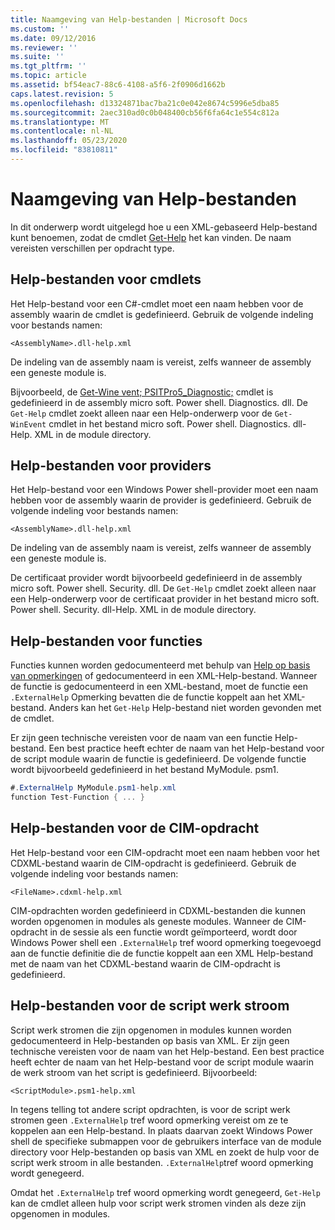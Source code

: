 ```yaml
---
title: Naamgeving van Help-bestanden | Microsoft Docs
ms.custom: ''
ms.date: 09/12/2016
ms.reviewer: ''
ms.suite: ''
ms.tgt_pltfrm: ''
ms.topic: article
ms.assetid: bf54eac7-88c6-4108-a5f6-2f0906d1662b
caps.latest.revision: 5
ms.openlocfilehash: d13324871bac7ba21c0e042e8674c5996e5dba85
ms.sourcegitcommit: 2aec310ad0c0b048400cb56f6fa64c1e554c812a
ms.translationtype: MT
ms.contentlocale: nl-NL
ms.lasthandoff: 05/23/2020
ms.locfileid: "83810811"
---
```

# <a name="naming-help-files"></a>Naamgeving van Help-bestanden

In dit onderwerp wordt uitgelegd hoe u een XML-gebaseerd Help-bestand kunt benoemen, zodat de cmdlet [Get-Help](/powershell/module/Microsoft.PowerShell.Core/Get-Help) het kan vinden. De naam vereisten verschillen per opdracht type.

## <a name="cmdlet-help-files"></a>Help-bestanden voor cmdlets

Het Help-bestand voor een C#-cmdlet moet een naam hebben voor de assembly waarin de cmdlet is gedefinieerd. Gebruik de volgende indeling voor bestands namen:

```
<AssemblyName>.dll-help.xml
```

De indeling van de assembly naam is vereist, zelfs wanneer de assembly een geneste module is.

Bijvoorbeeld, de [Get-Wine vent; PSITPro5_Diagnostic;](/powershell/module/Microsoft.PowerShell.Diagnostics/Get-WinEvent) cmdlet is gedefinieerd in de assembly micro soft. Power shell. Diagnostics. dll. De `Get-Help` cmdlet zoekt alleen naar een Help-onderwerp voor de `Get-WinEvent` cmdlet in het bestand micro soft. Power shell. Diagnostics. dll-Help. XML in de module directory.

## <a name="provider-help-files"></a>Help-bestanden voor providers

Het Help-bestand voor een Windows Power shell-provider moet een naam hebben voor de assembly waarin de provider is gedefinieerd. Gebruik de volgende indeling voor bestands namen:

```
<AssemblyName>.dll-help.xml
```

De indeling van de assembly naam is vereist, zelfs wanneer de assembly een geneste module is.

De certificaat provider wordt bijvoorbeeld gedefinieerd in de assembly micro soft. Power shell. Security. dll. De `Get-Help` cmdlet zoekt alleen naar een Help-onderwerp voor de certificaat provider in het bestand micro soft. Power shell. Security. dll-Help. XML in de module directory.

## <a name="function-help-files"></a>Help-bestanden voor functies

Functies kunnen worden gedocumenteerd met behulp van [Help op basis van opmerkingen](/powershell/module/microsoft.powershell.core/about/about_comment_based_help) of gedocumenteerd in een XML-Help-bestand. Wanneer de functie is gedocumenteerd in een XML-bestand, moet de functie een `.ExternalHelp` Opmerking bevatten die de functie koppelt aan het XML-bestand. Anders kan het `Get-Help` Help-bestand niet worden gevonden met de cmdlet.

Er zijn geen technische vereisten voor de naam van een functie Help-bestand. Een best practice heeft echter de naam van het Help-bestand voor de script module waarin de functie is gedefinieerd. De volgende functie wordt bijvoorbeeld gedefinieerd in het bestand MyModule. psm1.

```csharp
#.ExternalHelp MyModule.psm1-help.xml
function Test-Function { ... }
```

## <a name="cim-command-help-files"></a>Help-bestanden voor de CIM-opdracht

Het Help-bestand voor een CIM-opdracht moet een naam hebben voor het CDXML-bestand waarin de CIM-opdracht is gedefinieerd. Gebruik de volgende indeling voor bestands namen:

```
<FileName>.cdxml-help.xml
```

CIM-opdrachten worden gedefinieerd in CDXML-bestanden die kunnen worden opgenomen in modules als geneste modules. Wanneer de CIM-opdracht in de sessie als een functie wordt geïmporteerd, wordt door Windows Power shell een `.ExternalHelp` tref woord opmerking toegevoegd aan de functie definitie die de functie koppelt aan een XML Help-bestand met de naam van het CDXML-bestand waarin de CIM-opdracht is gedefinieerd.

## <a name="script-workflow-help-files"></a>Help-bestanden voor de script werk stroom

Script werk stromen die zijn opgenomen in modules kunnen worden gedocumenteerd in Help-bestanden op basis van XML. Er zijn geen technische vereisten voor de naam van het Help-bestand. Een best practice heeft echter de naam van het Help-bestand voor de script module waarin de werk stroom van het script is gedefinieerd. Bijvoorbeeld:

```
<ScriptModule>.psm1-help.xml
```

In tegens telling tot andere script opdrachten, is voor de script werk stromen geen `.ExternalHelp` tref woord opmerking vereist om ze te koppelen aan een Help-bestand. In plaats daarvan zoekt Windows Power shell de specifieke submappen voor de gebruikers interface van de module directory voor Help-bestanden op basis van XML en zoekt de hulp voor de script werk stroom in alle bestanden. `.ExternalHelp`tref woord opmerking wordt genegeerd.

Omdat het `.ExternalHelp` tref woord opmerking wordt genegeerd, `Get-Help` kan de cmdlet alleen hulp voor script werk stromen vinden als deze zijn opgenomen in modules.
